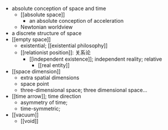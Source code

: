 - absolute conception of space and time
    - [[absolute space]]
        - an absolute conception of acceleration
    - Newtonian worldview
- a discrete structure of space
- [[empty space]]
    - existential; [[existential philosophy]]
    - [[relationist position]]: 关系论
        - [[independent existence]]; independent reality; relative
            - [[real entity]]
- [[space dimension]]
    - extra spatial dimensions
    - space point
    - three-dimensional space; three dimensional space...
- [[time arrow]]; time direction
    - asymmetry of time;
    - time-symmetric;
- [[vacuum]]
    - [[void]]
